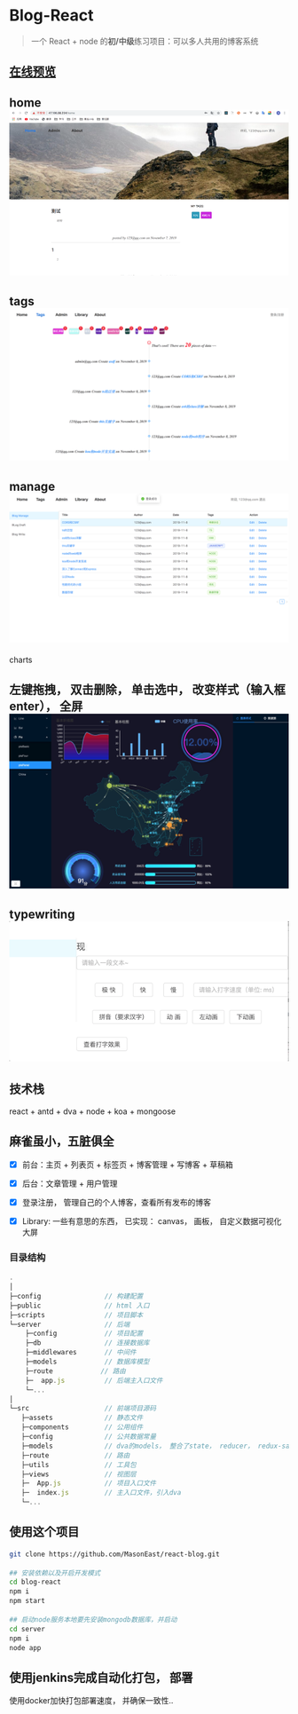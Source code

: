 # Blog-React

> 一个 React + node 的**初/中级**练习项目：可以多人共用的博客系统

[**在线预览**](http://47.100.38.254/)
---
home
![图片预览](public/home.png)
---
tags
![图片预览](public/tags.png)
---
manage
![图片预览](public/manage.png)
---
charts

左键拖拽， 双击删除， 单击选中， 改变样式（输入框enter）， 全屏
![图片预览](public/charts.jpg)
---
typewriting
![图片预览](public/typewriting.gif)
---


## 技术栈
react + antd + dva + node + koa + mongoose

## 麻雀虽小，五脏俱全

- [x] 前台：主页 + 列表页 + 标签页 + 博客管理 + 写博客 + 草稿箱
- [x] 后台：文章管理 + 用户管理
- [x] 登录注册， 管理自己的个人博客，查看所有发布的博客
- [x] Library: 一些有意思的东西， 已实现： canvas， 画板， 自定义数据可视化大屏 


### 目录结构

```js
.
│
├─config                // 构建配置
├─public                // html 入口
├─scripts               // 项目脚本
└─server                // 后端
    ├─config            // 项目配置 
    ├─db                // 连接数据库
    ├─middlewares       // 中间件
    ├─models            // 数据库模型
    ├─route            // 路由
    ├─  app.js          // 后端主入口文件
    └─...
│
└─src                   // 前端项目源码
   ├─assets             // 静态文件
   ├─components         // 公用组件
   ├─config             // 公共数据常量
   ├─models             // dva的models， 整合了state， reducer， redux-saga
   ├─route              // 路由
   ├─utils              // 工具包
   ├─views              // 视图层
   ├─  App.js           // 项目入口文件
   ├─  index.js         // 主入口文件，引入dva
   └─...

```

## 使用这个项目

```bash
git clone https://github.com/MasonEast/react-blog.git

## 安装依赖以及开启开发模式
cd blog-react
npm i 
npm start

## 启动node服务本地要先安装mongodb数据库，并启动
cd server
npm i 
node app

```

## 使用jenkins完成自动化打包， 部署

使用docker加快打包部署速度， 并确保一致性..
